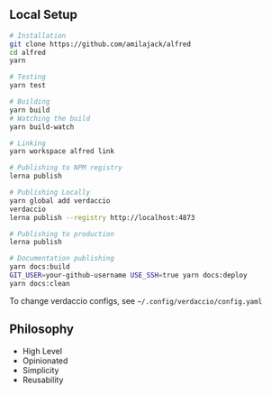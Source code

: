 ## Local Setup

```bash
# Installation
git clone https://github.com/amilajack/alfred
cd alfred
yarn

# Testing
yarn test

# Building
yarn build
# Watching the build
yarn build-watch

# Linking
yarn workspace alfred link

# Publishing to NPM registry
lerna publish

# Publishing Locally
yarn global add verdaccio
verdaccio
lerna publish --registry http://localhost:4873

# Publishing to production
lerna publish

# Documentation publishing
yarn docs:build
GIT_USER=your-github-username USE_SSH=true yarn docs:deploy
yarn docs:clean
```

To change verdaccio configs, see `~/.config/verdaccio/config.yaml`

## Philosophy

* High Level
* Opinionated
* Simplicity
* Reusability
